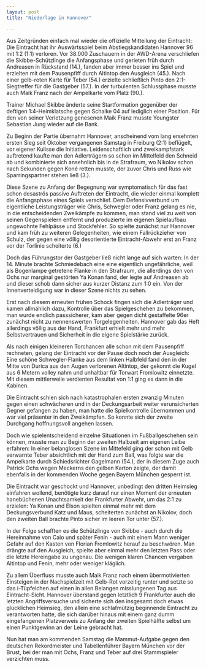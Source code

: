 ```yaml
---
layout: post
title: "Niederlage in Hannover"

---
```


Aus Zeitgründen einfach mal wieder die offizielle Mitteilung der Eintracht: Die Eintracht hat ihr Auswärtsspiel beim Abstiegskandidaten Hannover 96 mit 1:2 (1:1) verloren. Vor 38.000 Zuschauern in der AWD-Arena verschliefen die Skibbe-Schützlinge die Anfangsphase und gerieten früh durch Andreasen in Rückstand (14.), fanden aber immer besser ins Spiel und erzielten mit dem Pausenpfiff durch Altintop den Ausgleich (45.). Nach einer gelb-roten Karte für Teber (54.) erzielte schließlich Pinto den 2:1-Siegtreffer für die Gastgeber (57.). In der turbulenten Schlussphase musste auch Maik Franz nach der Ampelkarte vom Platz (90.).

Trainer Michael Skibbe änderte seine Startformation gegenüber der deftigen 1:4-Heimklatsche gegen Schalke 04 auf lediglich einer Position. Für den von seiner Verletzung genesenen Maik Franz musste Youngster Sebastian Jung wieder auf die Bank.

Zu Beginn der Partie übernahm Hannover, anscheinend vom lang ersehnten ersten Sieg seit Oktober vergangenen Samstag in Freiburg (2:1) beflügelt, vor eigener Kulisse die Initiative. Leidenschaftlich und zweikampfstark auftretend kaufte man den Adlerträgern so schon im Mittelfeld den Schneid ab und kombinierte sich ansehnlich bis in de Strafraum, wo Nikolov schon nach Sekunden gegen Koné retten musste, der zuvor Chris und Russ wie Sparringspartner stehen ließ (3.).

Diese Szene zu Anfang der Begegnung war symptomatisch für das fast schon desaströs passive Auftreten der Eintracht, die wieder einmal komplett die Anfangsphase eines Spiels verschlief. Dem Defensivverbund um eigentliche Leistungsträger wie Chris, Schwegler oder Franz gelang es nie, in die entscheidenden Zweikämpfe zu kommen, man stand viel zu weit von seinen Gegenspielern entfernt und produzierte im eigenen Spielaufbau ungewohnte Fehlpässe und Stockfehler. So spielte zunächst nur Hannover und kam früh zu weiteren Gelegenheiten, wie einem Fallrückzieher von Schulz, der gegen eine völlig desorientierte Eintracht-Abwehr erst an Franz vor der Torlinie scheiterte (6.)

Doch das Führungstor der Gastgeber ließ nicht lange auf sich warten: In der 14. Minute brachte Schmiedebach eine eine eigentlich ungefährliche, weil als Bogenlampe getretene Flanke in den Strafraum, die allerdings den von Ochs nur marginal gestörten Ya Konan fand, der legte auf Andreasen ab und dieser schob dann sicher aus kurzer Distanz zum 1:0 ein. Von der Innenverteidigung war in dieser Szene nichts zu sehen.

Erst nach diesem erneuten frühen Schock fingen sich die Adlerträger und kamen allmählich dazu, Kontrolle über das Spielgeschehen zu bekommen, man wurde endlich passsicherer, kam aber gegen dicht gestaffelte 96er zunächst nicht zu nennenswerten Torgelegenheiten. Hannover gab das Heft allerdings völlig aus der Hand, Frankfurt erhielt mehr und mehr Selbstvertrauen und Sicherheit in die eigene Spielstärke zurück.

Als nach einigen kleineren Torchancen alle schon mit dem Pausenpfiff rechneten, gelang der Eintracht vor der Pause doch noch der Ausgleich: Eine schöne Schwegler-Flanke aus dem linken Halbfeld fand den in der Mitte von Durica aus den Augen verlorenen Altintop, der gekonnt die Kugel aus 6 Metern volley nahm und unhaltbar für Torwart Fromlowitz einnetzte. Mit diesem mittlerweile verdienten Resultat von 1:1 ging es dann in die Kabinen.

Die Eintracht schien sich nach katastrophalen ersten zwanzig Minuten gegen einen schwächeren und in der Deckungsarbeit weiter verunsicherten Gegner gefangen zu haben, man hatte die Spielkontrolle übernommen und war viel präsenter in den Zweikämpfen. So konnte sich der zweite Durchgang hoffnungsvoll angehen lassen.

Doch wie spielentscheidend einzelne Situationen im Fußballgeschehen sein können, musste man zu Beginn der zweiten Halbzeit am eigenen Leibe erfahren: In einer belanglosen Szene im Mittefeld ging der schon mit Gelb verwarnte Teber absichtlich mit der Hand zum Ball, was folgte war die Ampelkarte durch Schiedsrichter Gagelmann (54.), der in diesem Zuge auch Patrick Ochs wegen Meckerns den gelben Karton zeigte, der damit ebenfalls in der kommenden Woche gegen Bayern München gesperrt ist.

Die Eintracht war geschockt und Hannover, unbedingt den dritten Heimsieg einfahren wollend, benötigte kurz darauf nur einen Moment der erneuten hanebüchenen Unachtsamkeit der Frankfurter Abwehr, um das 2:1 zu erzielen: Ya Konan und Elson spielten einmal mehr mit dem Deckungsverbund Katz und Maus, scheiterten zunächst an Nikolov, doch den zweiten Ball brachte Pinto sicher im leeren Tor unter (57.).

In der Folge schafften es die Schützlinge von Skibbe - auch durch die Hereinnahme von Caio und später Fenin - auch mit einem Mann weniger Gefahr auf den Kasten von Florian Fromlowitz herauf zu beschwören. Man drängte auf den Ausgleich, spielte aber einmal mehr den letzten Pass oder die letzte Hereingabe zu ungenau. Die wenigen klaren Chancen vergaben Altintop und Fenin, mehr oder weniger kläglich.

Zu allem Überfluss musste auch Maik Franz nach einem übermotivierten Einsteigen in der Nachspielzeit mit Gelb-Rot vorzeitig runter und setzte so das i-Tüpfelchen auf einen in allen Belangen misslungenen Tag aus Eintracht-Sicht. Hannover überstand gegen letztlich 9 Frankfurter auch die letzten Angriffsversuche und sicherte sich den insgesamt doch etwas glücklichen Heimsieg, den allein eine schlafmützig beginnende Eintracht zu verantworten hatte, die sich darüber hinaus mit einem ganz dumm eingefangenen Platzverweis zu Anfang der zweiten Spielhälfte selbst um einen Punktgewinn an der Leine gebracht hat.

Nun hat man am kommenden Samstag die Mammut-Aufgabe gegen den deutschen Rekordmeister und Tabellenführer Bayern München vor der Brust, bei der man mit Ochs, Franz und Teber auf drei Stammspieler verzichten muss.
